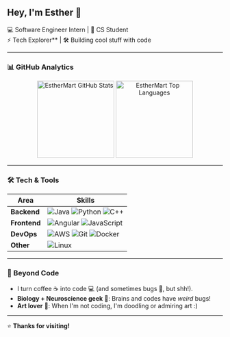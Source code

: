 ## Hey, I'm Esther 👋  

💻 Software Engineer Intern | 🌱 CS Student  
⚡ Tech Explorer** | 🛠️ Building cool stuff with code  

---

### 📊 GitHub Analytics  

<div align="center">  
  <img height="180em" src="https://github-readme-stats.vercel.app/api?username=EstherMart&show_icons=true&hide_border=true&bg_color=1a1a1a&title_color=d162a4&icon_color=ff9a56&text_color=ffffff&border_color=ef7627" alt="EstherMart GitHub Stats" />
  <img height="180em" src="https://github-readme-stats.vercel.app/api/top-langs/?username=EstherMart&layout=compact&hide_border=true&bg_color=1a1a1a&title_color=b55690&text_color=ffffff&border_color=d52d00" alt="EstherMart Top Languages" />
</div>

---

### **🛠️ Tech & Tools**  

| **Area**       | **Skills**                                                                 |
|----------------|---------------------------------------------------------------------------|
| **Backend**    | ![Java](https://img.shields.io/badge/Java-D52D00?style=flat&logo=openjdk&logoColor=white) ![Python](https://img.shields.io/badge/Python-EF7627?style=flat&logo=python&logoColor=white) ![C++](https://img.shields.io/badge/C++-FF9A56?style=flat&logo=c%2B%2B&logoColor=white) |
| **Frontend**   | ![Angular](https://img.shields.io/badge/Angular-D162A4?style=flat&logo=angular&logoColor=white) ![JavaScript](https://img.shields.io/badge/JavaScript-B55690?style=flat&logo=javascript&logoColor=white) |
| **DevOps**     | ![AWS](https://img.shields.io/badge/AWS-A30262?style=flat&logo=amazon-aws&logoColor=white) ![Git](https://img.shields.io/badge/Git-D52D00?style=flat&logo=git&logoColor=white) ![Docker](https://img.shields.io/badge/Docker-FF9A56?style=flat&logo=docker&logoColor=white) |
| **Other**      | ![Linux](https://img.shields.io/badge/Linux-EF7627?style=flat&logo=linux&logoColor=white) |

---

### **🎨 Beyond Code**  
- I turn coffee ☕ into code 💻 (and sometimes bugs 🐛, but shh!).  
- **Biology + Neuroscience geek** 🧠: Brains and codes have *weird* bugs!  
- **Art lover** 🎨: When I'm not coding, I'm doodling or admiring art :)  

---

⭐ **Thanks for visiting!**
